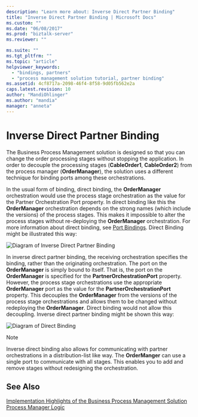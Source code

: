```yaml
---
description: "Learn more about: Inverse Direct Partner Binding"
title: "Inverse Direct Partner Binding | Microsoft Docs"
ms.custom: ""
ms.date: "06/08/2017"
ms.prod: "biztalk-server"
ms.reviewer: ""

ms.suite: ""
ms.tgt_pltfrm: ""
ms.topic: "article"
helpviewer_keywords: 
  - "bindings, partners"
  - "process management solution tutorial, partner binding"
ms.assetid: 4cf8717a-2098-46f4-8f58-9d05fb562e2a
caps.latest.revision: 10
author: "MandiOhlinger"
ms.author: "mandia"
manager: "anneta"
---
```

# Inverse Direct Partner Binding
The Business Process Management solution is designed so that you can change the order processing stages without stopping the application. In order to decouple the processing stages (**CableOrder1**, **CableOrder2**) from the process manager (**OrderManager**), the solution uses a different technique for binding ports among these orchestrations.  
  
 In the usual form of binding, direct binding, the **OrderManager** orchestration would use the process stage orchestration as the value for the Partner Orchestration Port property. In direct binding like this the **OrderManager** orchestration depends on the strong names (which include the versions) of the process stages. This makes it impossible to alter the process stages without re-deploying the **OrderManager** orchestration. For more information about direct binding, see [Port Bindings](../core/port-bindings.md). Direct Binding might be illustrated this way:  
  
 ![Diagram of Inverse Direct Partner Binding](../core/media/bpm-inverse-direct-binding.gif "BPM_Inverse_Direct_Binding")  
  
 In inverse direct partner binding, the receiving orchestration specifies the binding, rather than the originating orchestration. The port on the **OrderManager** is simply bound to itself. That is, the port on the **OrderManager** is specified for the **PartnerOrchestrationPort** property. However, the process stage orchestrations use the appropriate **OrderManager** port as the value for the **PartnerOrchestrationPort** property. This decouples the **OrderManager** from the versions of the process stage orchestrations and allows them to be changed without redeploying the **OrderManager**. Direct binding would not allow this decoupling. Inverse direct partner binding might be shown this way:  
  
 ![Diagram of Direct Binding](../core/media/bpm-direct-binding.gif "BPM_Direct_Binding")  
  
> [!NOTE]
>  Inverse direct binding also allows for communicating with partner orchestrations in a distribution-list like way. The **OrderManger** can use a single port to communicate with all stages. This enables you to add and remove stages without redesigning the orchestration.  
  
## See Also  
 [Implementation Highlights of the Business Process Management Solution](../core/implementation-highlights-of-the-business-process-management-solution.md)   
 [Process Manager Logic](../core/process-manager-logic.md)
